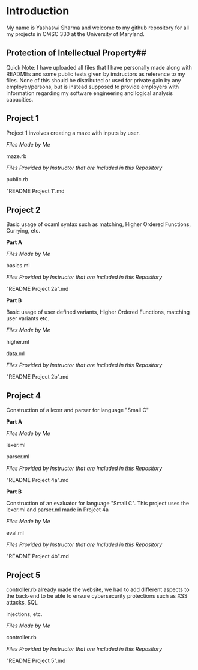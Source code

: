 # Introduction #
My name is Yashaswi Sharma and welcome to my github repository for all my projects in CMSC 330 at the University of Maryland. 

## Protection of Intellectual Property##
Quick Note: I have uploaded all files that I have personally made along with READMEs and some public tests given by instructors as
reference to my files. None of this should be distributed or used for private gain by any employer/persons, but is instead supposed to provide
employers with information regarding my software engineering and logical analysis capacities. 

## Project 1

Project 1 involves creating a maze with inputs by user.

*Files Made by Me*

maze.rb

*Files Provided by Instructor that are Included in this Repository*

public.rb

"README Project 1".md

## Project 2

Basic usage of ocaml syntax such as matching, Higher Ordered Functions, Currying, etc.

**Part A**

*Files Made by Me*

basics.ml

*Files Provided by Instructor that are Included in this Repository*

"README Project 2a".md

**Part B**

Basic usage of user defined variants, Higher Ordered Functions, matching user variants etc.

*Files Made by Me*

higher.ml

data.ml

*Files Provided by Instructor that are Included in this Repository*

"README Project 2b".md

## Project 4

Construction of a lexer and parser for language "Small C"

**Part A**

*Files Made by Me*

lexer.ml

parser.ml

*Files Provided by Instructor that are Included in this Repository*

"README Project 4a".md

**Part B**

Construction of an evaluator for language "Small C". This project uses the lexer.ml and parser.ml made in Project 4a

*Files Made by Me*

eval.ml

*Files Provided by Instructor that are Included in this Repository*

"README Project 4b".md

## Project 5

controller.rb already made the website, we had to add different aspects to the back-end to be able to ensure cybersecurity protections such as XSS attacks, SQL 

injections, etc.

*Files Made by Me*

controller.rb

*Files Provided by Instructor that are Included in this Repository*

"README Project 5".md
